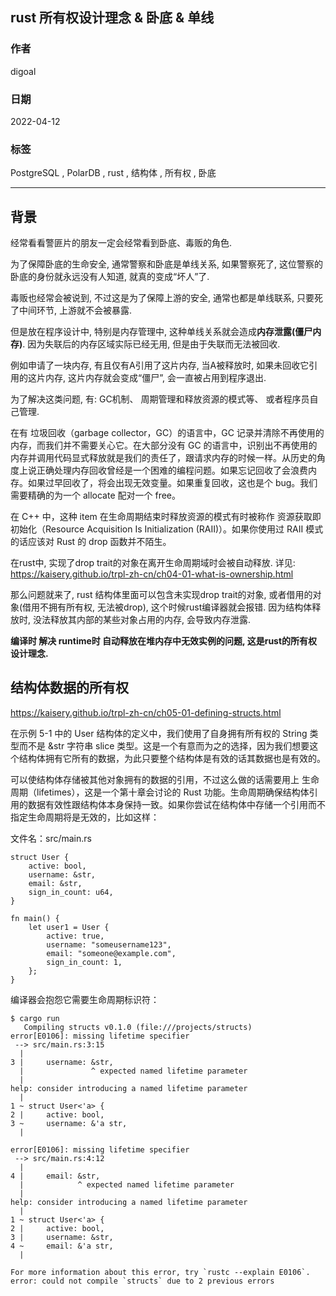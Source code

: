 ## rust 所有权设计理念 & 卧底 & 单线      
                  
### 作者                  
digoal                  
                  
### 日期                  
2022-04-12                 
                  
### 标签                  
PostgreSQL , PolarDB , rust , 结构体 , 所有权 , 卧底     
                  
----                  
                  
## 背景       
  
经常看看警匪片的朋友一定会经常看到卧底、毒贩的角色.  
  
为了保障卧底的生命安全, 通常警察和卧底是单线关系, 如果警察死了, 这位警察的卧底的身份就永远没有人知道, 就真的变成“坏人”了.   
  
毒贩也经常会被说到, 不过这是为了保障上游的安全, 通常也都是单线联系, 只要死了中间环节, 上游就不会被暴露.    
  
但是放在程序设计中, 特别是内存管理中, 这种单线关系就会造成<b>内存泄露(僵尸内存)</b>. 因为失联后的内存区域实际已经无用, 但是由于失联而无法被回收.  
  
例如申请了一块内存, 有且仅有A引用了这片内存, 当A被释放时, 如果未回收它引用的这片内存, 这片内存就会变成“僵尸”, 会一直被占用到程序退出.   
  
为了解决这类问题, 有: GC机制、 周期管理和释放资源的模式等、 或者程序员自己管理.   
  
在有 垃圾回收（garbage collector，GC）的语言中，GC 记录并清除不再使用的内存，而我们并不需要关心它。在大部分没有 GC 的语言中，识别出不再使用的内存并调用代码显式释放就是我们的责任了，跟请求内存的时候一样。从历史的角度上说正确处理内存回收曾经是一个困难的编程问题。如果忘记回收了会浪费内存。如果过早回收了，将会出现无效变量。如果重复回收，这也是个 bug。我们需要精确的为一个 allocate 配对一个 free。  
  
在 C++ 中，这种 item 在生命周期结束时释放资源的模式有时被称作 资源获取即初始化（Resource Acquisition Is Initialization (RAII)）。如果你使用过 RAII 模式的话应该对 Rust 的 drop 函数并不陌生。  
  
在rust中, 实现了drop trait的对象在离开生命周期域时会被自动释放. 详见: https://kaisery.github.io/trpl-zh-cn/ch04-01-what-is-ownership.html  
  
那么问题就来了, rust 结构体里面可以包含未实现drop trait的对象, 或者借用的对象(借用不拥有所有权, 无法被drop), 这个时候rust编译器就会报错. 因为结构体释放时, 没法释放其内部的某些对象占用的内存, 会导致内存泄露.    
  
<b>编译时 解决 runtime时 自动释放在堆内存中无效实例的问题, 这是rust的所有权设计理念. </b>   
  
## 结构体数据的所有权  
https://kaisery.github.io/trpl-zh-cn/ch05-01-defining-structs.html  
  
在示例 5-1 中的 User 结构体的定义中，我们使用了自身拥有所有权的 String 类型而不是 &str 字符串 slice 类型。这是一个有意而为之的选择，因为我们想要这个结构体拥有它所有的数据，为此只要整个结构体是有效的话其数据也是有效的。  
  
可以使结构体存储被其他对象拥有的数据的引用，不过这么做的话需要用上 生命周期（lifetimes），这是一个第十章会讨论的 Rust 功能。生命周期确保结构体引用的数据有效性跟结构体本身保持一致。如果你尝试在结构体中存储一个引用而不指定生命周期将是无效的，比如这样：  
  
文件名：src/main.rs  
  
```  
struct User {  
    active: bool,  
    username: &str,  
    email: &str,  
    sign_in_count: u64,  
}  
  
fn main() {  
    let user1 = User {  
        active: true,  
        username: "someusername123",  
        email: "someone@example.com",  
        sign_in_count: 1,  
    };  
}  
```  
  
编译器会抱怨它需要生命周期标识符：  
  
```  
$ cargo run  
   Compiling structs v0.1.0 (file:///projects/structs)  
error[E0106]: missing lifetime specifier  
 --> src/main.rs:3:15  
  |  
3 |     username: &str,  
  |               ^ expected named lifetime parameter  
  |  
help: consider introducing a named lifetime parameter  
  |  
1 ~ struct User<'a> {  
2 |     active: bool,  
3 ~     username: &'a str,  
  |  
  
error[E0106]: missing lifetime specifier  
 --> src/main.rs:4:12  
  |  
4 |     email: &str,  
  |            ^ expected named lifetime parameter  
  |  
help: consider introducing a named lifetime parameter  
  |  
1 ~ struct User<'a> {  
2 |     active: bool,  
3 |     username: &str,  
4 ~     email: &'a str,  
  |  
  
For more information about this error, try `rustc --explain E0106`.  
error: could not compile `structs` due to 2 previous errors  
```  
  

